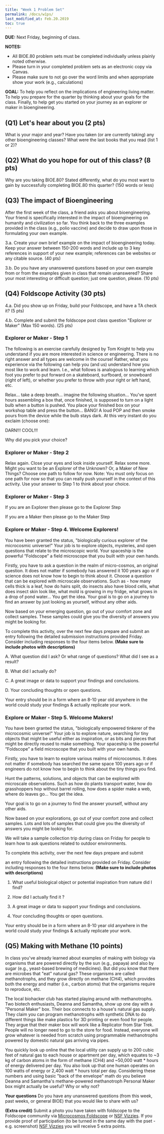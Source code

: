 ```yaml
---
title: "Week 1 Problem Set"
permalink: /docs/w1ps/
last_modified_at: Feb.20.2019
toc: true
---
```


**DUE:** Next Friday, beginning of class.

**NOTES:** 
  - All BIOE.80 problem sets must be completed individually unless plainly noted otherwise.
  - Please turn in your completed problem sets as an electronic copy via Canvas. 
  - Please make sure to not go over the word limits and when appropriate show your work (e.g., calculations) 

**GOAL:** To help you reflect on the implications of engineering living matter.  To help you prepare for the quarter by thinking about your goals for the class. Finally, to help get you started on your journey as an explorer or maker in bioengineering.

## (Q1) Let's hear about you (2 pts)

What is your major and year? Have you taken (or are currently taking) any other bioengineering classes? What were the last books that you read (list 1 or 2)? 

## (Q2) What do you hope for out of this class? (8 pts)

Why are you taking BIOE.80? Stated differently, what do you most want to gain by successfully completing BIOE.80 this quarter? (150 words or less) 

## (Q3) The impact of Bioengineering

After the first week of the class, a friend asks you about bioengineering. Your friend is specifically interested in the impact of bioengineering on humanity and civilization so far. You think back to the three examples provided in the class (e.g., polio vaccine) and decide to draw upon those in formulating your own example. 

3.a. Create your own brief example on the impact of bioengineering today. Keep your answer between 150-200 words and include up to 3 key references in support of your new example; references can be websites or any citable source. (40 pts)

3.b. Do you have any unanswered questions based on your own example from or from the examples given in class that remain unanswered? Share your most interesting or difficult question; just one question, please. (10 pts)

## (Q4) Foldscope Activity (30 pts)

4.a. Did you show up on Friday, build your Foldscope, and have a TA check it? (5 pts)

4.b. Complete and submit the foldscope post class question "Explorer or Maker" (Max 150 words). (25 pts)

### Explorer or Maker - Step 1

The following is an exercise carefully designed by Tom Knight to help you understand if you are more interested in science or engineering.  There is no right answer and all types are welcome in the course!  Rather, what you experience via the following can help you (and us) understand how you most like to work and learn.  I.e., what follows is analogous to learning which foot you prefer to put forward on a skateboard, surfboard, or snowboard (right of left), or whether you prefer to throw with your right or left hand, etc.

Relax… take a deep breath… imagine the following situation… You've spent hours assembling a box that, once finished, is supposed to turn on a light bulb when a button is pushed. You place your finished box on your workshop table and press the button... BANG!  A loud POP and then smoke pours from the device while the bulb stays dark. At this very instant do you exclaim (choose one):

DARN!!! 		COOL!!!

Why did you pick your choice? 

### Explorer or Maker - Step 2

Relax again. Close your eyes and look inside yourself. Relax some more. Might you want to be an Explorer of the Unknown?  Or, a Maker of New Things? Choose one path to follow for now. Note: You must only focus on one path for now so that you can really push yourself in the context of this activity. Use your answer to Step 1 to think about your choice. 

### Explorer or Maker - Step 3

If you are an Explorer then please go to the Explorer Step

If you are a Maker then please go to the Maker Step

### Explore or Maker - Step 4.  Welcome Explorers!

You have been granted the status, "biologically curious explorer of the microcosmic universe!" Your job is to explore objects, mysteries, and open questions that relate to the microscopic world. Your spaceship is the powerful “Foldscope” a field microscope that  you built with your own hands.

Firstly, you have to ask a question in the realm of micro-cosmos, an original question. It does not matter if somebody has answered it 100 years ago or if science does not know how to begin to think about it. Choose a question that can be explored with microscale observations. Such as - how many cells thick is a leaf, how do hairs split, do insects also have blood cells, what does insect skin look like, what mold is growing in my fridge, what grows in a drop of pond water... You get the idea. Your goal is to go on a journey to find an answer by just looking as yourself, without any other aids.

Now based on your emerging  question, go out of your comfort zone and collect samples. These samples could give you the diversity of answers you might be looking for. 

To complete this activity, over the next few days prepare and submit an entry  following the detailed submission instructions provided Friday. Consider including responses to the four items below. **(Make sure to include photos with descriptions)**

A. What question did I ask? Or what range of questions? What did I see as a result?

B. What did I actually do?

C. A great image or data to support your findings and conclusions.

D. Your concluding thoughts or open questions.

Your entry should be in a form where an 8-10 year old anywhere in the world could study your findings & actually replicate your work.

### Explore or Maker - Step 5. Welcome Makers!

You have been granted the status, "biologically empowered tinkerer of the microcosmic universe!" Your job is to explore nature, searching for tiny objects that might be useful either as inspiration, or as bits and pieces that might be directly reused to make something. Your spaceship is the powerful “Foldscope” a field microscope that you built with your own hands.

Firstly, you have to learn to explore various realms of microcosmos. It does not matter if somebody has searched the same space 100 years ago or if engineers do not know how to begin to think about the tiny things you find.

Hunt the patterns, solutions, and objects that can be explored with microscale observations. Such as how do plants transport water, how do grasshoppers hop without barrel rolling, how does a spider make a web, where do leaves go… You get the idea.

Your goal is to go on a journey to find the answer yourself, without any other aids.

Now based on your explorations, go out of your comfort zone and collect samples. Lots and lots of samples that could give you the diversity of answers you might be looking for.

We will take a sample collection trip during class on Friday for people to learn how to ask questions related to outdoor environments.

To complete this activity, over the next few days prepare and submit

an entry following the detailed instructions provided on Friday.  Consider including responses to the four items below. **(Make sure to include photos with descriptions)**

1. What useful biological object or potential inspiration from nature did I find?

2. How did I actually find it ?

3. A great image or data to support your findings and conclusions.

4. Your concluding thoughts or open questions.

Your entry should be in a form where an 8-10 year old anywhere in the world could study your findings & actually replicate your work.

## (Q5) Making with Methane (10 points)

In class you've already learned about examples of making with biology via organisms that are powered directly by the sun (e.g., papaya) and also by sugar (e.g., yeast-based brewing of medicines).  But did you know that there are microbes that "eat" natural gas?  These organisms are called methanotrophs, and they grow directly on methane (CH4), which provides both the energy and matter (i.e., carbon atoms) that the organisms require to reproduce, etc.

The local biohacker club has started playing around with methanotrophs.  Two biotech enthusiasts, Deanna and Samantha, show up one day with a "Personal Maker" box. Their box connects to a house's natural gas supply. They claim you can program methanotrophs with synthetic DNA to do different things like make plastics for 3D printing or even food for people. They argue that their maker box will work like a Replicator from Star Trek. People will no longer need to go to the store for food.  Instead, everyone will grow whatever is needed from scratch using programmable methanotrophs powered by domestic natural gas arriving via pipes. 

You quickly look up online that the local utility can supply up to 200 cubic feet of natural gas to each house or apartment per day, which equates to ~3 kg of carbon atoms in the form of methane (CH4) and ~50,000 watt \* hours of energy delivered per day. You also look up that one human operates on 100 watts of energy or 2,400 watt \* hours total per day. Considering these numbers and using basic "back of the envelope" math do you believe Deanna and Samantha's methane-powered methanotroph Personal Maker box might actually be useful? Why or why not?

**Your questions** Do you have any unanswered questions (from this week, past weeks, or general BIOE) that you would like to share with us?

**(Extra credit)** Submit a photo you have taken with foldscope to the Foldscope community via [Microcosmos Foldscope](http://microcosmos.foldscope.com/) or [NSF Vizzies](https://www.nsf.gov/news/special_reports/scivis/index.jsp). If you provide proof of participation (to be turned in the same day with the pset - e.g. screenshot) [NSF Vizzies](https://www.nsf.gov/news/special_reports/scivis/index.jsp) you will receive 5 extra points. 


